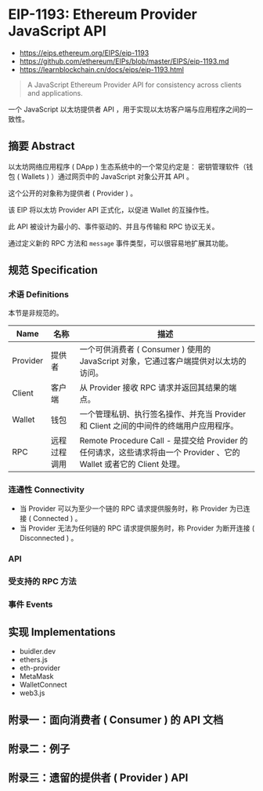 # EIP-1193: Ethereum Provider JavaScript API

- <https://eips.ethereum.org/EIPS/eip-1193>
- <https://github.com/ethereum/EIPs/blob/master/EIPS/eip-1193.md>
- <https://learnblockchain.cn/docs/eips/eip-1193.html>

> A JavaScript Ethereum Provider API for consistency across clients and applications.

一个 JavaScript 以太坊提供者 API ，用于实现以太坊客户端与应用程序之间的一致性。

## 摘要 Abstract

以太坊网络应用程序 ( DApp ) 生态系统中的一个常见约定是：
密钥管理软件（钱包 ( Wallets ) ）通过网页中的 JavaScript 对象公开其 API 。

这个公开的对象称为提供者 ( Provider ) 。

该 EIP 将以太坊 Provider API 正式化，以促进 Wallet 的互操作性。

此 API 被设计为最小的、事件驱动的、并且与传输和 RPC 协议无关。

通过定义新的 RPC 方法和 `message` 事件类型，可以很容易地扩展其功能。

## 规范 Specification

### 术语 Definitions

本节是非规范的。

| Name     | 名称         | 描述                                                                                                                 |
| -------- | ------------ | -------------------------------------------------------------------------------------------------------------------- |
| Provider | 提供者       | 一个可供消费者 ( Consumer ) 使用的 JavaScript 对象，它通过客户端提供对以太坊的访问。                                 |
| Client   | 客户端       | 从 Provider 接收 RPC 请求并返回其结果的端点。                                                                        |
| Wallet   | 钱包         | 一个管理私钥、执行签名操作、并充当 Provider 和 Client 之间的中间件的终端用户应用程序。                               |
| RPC      | 远程过程调用 | Remote Procedure Call - 是提交给 Provider 的任何请求，这些请求将由一个 Provider 、它的 Wallet 或者它的 Client 处理。 |

### 连通性 Connectivity

- 当 Provider 可以为至少一个链的 RPC 请求提供服务时，称 Provider 为已连接 ( Connected ) 。
- 当 Provider 无法为任何链的 RPC 请求提供服务时，称 Provider 为断开连接 ( Disconnected ) 。

### API

### 受支持的 RPC 方法

### 事件 Events

## 实现 Implementations

- buidler.dev
- ethers.js
- eth-provider
- MetaMask
- WalletConnect
- web3.js

## 附录一：面向消费者 ( Consumer ) 的 API 文档

## 附录二：例子

## 附录三：遗留的提供者 ( Provider ) API

